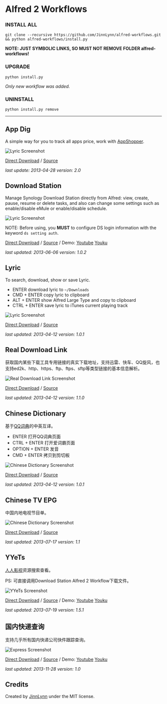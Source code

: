 # Alfred 2 Workflows

### INSTALL ALL

```
git clone --recursive https://github.com/JinnLynn/alfred-workflows.git && python alfred-workflows/install.py
```

**NOTE: JUST SYMBOLIC LINKS, SO MUST NOT REMOVE FOLDER alfred-workflows!**

### UPGRADE

```
python install.py
```

*Only new workflow was added.*

### UNINSTALL

```
python install.py remove
```

---

## App Dig

A simple way for you to track all apps price, work with [AppShopper][].

![Lyric Screenshot](https://github.com/JinnLynn/alfred-workflows/raw/master/bin/app-dig.png)

[Direct Download](https://github.com/JinnLynn/alfred-workflows/raw/master/bin/app-dig.alfredworkflow) 
 / 
[Source](https://github.com/JinnLynn/alfred-workflows/tree/master/src/app-dig) 

*last update: 2013-04-28 version: 2.0*

[AppShopper]: http://appshopper.com/



## Download Station

Manage Synology Download Station directly from Alfred: view, create, pause, resume or delete tasks, and also can change some settings such as enable/disable eMule or enable/disable schedule.

![Lyric Screenshot](https://github.com/JinnLynn/alfred-workflows/raw/master/bin/download-station.png)

NOTE: Before using, you **MUST** to configure DS login information with the keyword `ds setting auth`.

[Direct Download](https://github.com/JinnLynn/alfred-workflows/raw/master/bin/download-station.alfredworkflow) 
 / 
[Source](https://github.com/JinnLynn/alfred-workflows/tree/master/src/download-station) 
 / 
Demo: [Youtube](http://youtu.be/CJGUgXmpRo8) [Youku](http://v.youku.com/v_show/id_XNTQxNDc0MTI0.html)

*last updated: 2013-06-06 version: 1.0.2*



## Lyric

To search, download, show or save Lyric.

* ENTER download lyric to `~/Downloads`
* CMD + ENTER copy lyric to clipboard
* ALT + ENTER show Alfred Large Type and copy to clipboard
* CTRL + ENTER save lyric to iTunes current playing track

![Lyric Screenshot](https://github.com/JinnLynn/alfred-workflows/raw/master/bin/lyric.png)

[Direct Download](https://github.com/JinnLynn/alfred-workflows/raw/master/bin/lyric.alfredworkflow) 
 / 
[Source](https://github.com/JinnLynn/alfred-workflows/tree/master/src/lyric) 

*last updated: 2013-04-12 version: 1.0.1*



## Real Download Link

获取国内某些下载工具专用链接的真实下载地址，支持迅雷、快车、QQ旋风，也支持ed2k、http、https、ftp、ftps、sftp等类型链接的基本信息解析。

![Real Download Link Screenshot](https://github.com/JinnLynn/alfred-workflows/raw/master/bin/real-download-link.png)

[Direct Download](https://github.com/JinnLynn/alfred-workflows/raw/master/bin/real-download-link.alfredworkflow) 
 / 
[Source](https://github.com/JinnLynn/alfred-workflows/tree/master/src/real-download-link)

*last updated: 2013-04-12 version: 1.1.0*



## Chinese Dictionary

基于[QQ词典][]的中英互译。

* ENTER 打开QQ词典页面
* CTRL + ENTER 打开爱词霸页面
* OPTION + ENTER 发音
* CMD + ENTER 拷贝到剪切板

![Chinese Dictionary Screenshot](https://raw.github.com/JinnLynn/alfred-workflows/master/bin/chinese-dictionary.png)

[Direct Download](https://github.com/JinnLynn/alfred-workflows/raw/master/bin/chinese-dictionary.alfredworkflow) 
 / 
[Source](https://github.com/JinnLynn/alfred-workflows/tree/master/src/chinese-dictionary)

[QQ词典]: http://dict.qq.com/

*last updated: 2013-04-12 version: 1.0.1*



## Chinese TV EPG

中国内地电视节目单。

![Chinese Dictionary Screenshot](https://raw.github.com/JinnLynn/alfred-workflows/master/bin/chinese-tv-epg.png)

[Direct Download](https://github.com/JinnLynn/alfred-workflows/raw/master/bin/chinese-tv-epg.alfredworkflow) 
 / 
[Source](https://github.com/JinnLynn/alfred-workflows/tree/master/src/chinese-tv-epg)

*last updated: 2013-07-17 version: 1.1*



## YYeTs

[人人影视](http://www.yyets.com/)资源搜索查看。

PS: 可直接调用Download Station Alfred 2 Workflow下载文件。

![YYeTs Screenshot](https://raw.github.com/JinnLynn/alfred-workflows/master/bin/yyets.png)

[Direct Download](https://github.com/JinnLynn/alfred-workflows/raw/master/bin/yyets.alfredworkflow) 
 / 
[Source](https://github.com/JinnLynn/alfred-workflows/tree/master/src/yyets)
 / 
Demo: [Youtube](http://youtu.be/UY2mk0PB9yg) [Youku](http://v.youku.com/v_show/id_XNTg0ODMxMDI0.html)

*last updated: 2013-07-19 version: 1.5.1*



## 国内快递查询

支持几乎所有国内快递公司快件跟踪查询。

![Express Screenshot](https://raw.github.com/JinnLynn/alfred-workflows/master/bin/express.png)

[Direct Download](https://github.com/JinnLynn/alfred-workflows/raw/master/bin/express.alfredworkflow) 
 / 
[Source](https://github.com/JinnLynn/alfred-workflows/tree/master/src/express)
 / 
Demo: [Youtube](http://youtu.be/FZrEA6lZNc8) [Youku](http://v.youku.com/v_show/id_XNjQwOTMzOTQ4.html)

*last updated: 2013-11-28 version: 1.0*



## Credits

Created by [JinnLynn][home] under the MIT license. 

[home]: http://jeeker.net.